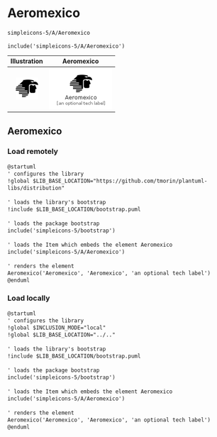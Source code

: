 # Aeromexico


```text
simpleicons-5/A/Aeromexico
```

```text
include('simpleicons-5/A/Aeromexico')
```



| Illustration | Aeromexico |
| :---: | :---: |
| ![illustration for Illustration](../../simpleicons-5/A/Aeromexico.png) | ![illustration for Aeromexico](../../simpleicons-5/A/Aeromexico.Local.png) |




## Aeromexico

### Load remotely
```plantuml
@startuml
' configures the library
!global $LIB_BASE_LOCATION="https://github.com/tmorin/plantuml-libs/distribution"

' loads the library's bootstrap
!include $LIB_BASE_LOCATION/bootstrap.puml

' loads the package bootstrap
include('simpleicons-5/bootstrap')

' loads the Item which embeds the element Aeromexico
include('simpleicons-5/A/Aeromexico')

' renders the element
Aeromexico('Aeromexico', 'Aeromexico', 'an optional tech label')
@enduml
```

### Load locally
```plantuml
@startuml
' configures the library
!global $INCLUSION_MODE="local"
!global $LIB_BASE_LOCATION="../.."

' loads the library's bootstrap
!include $LIB_BASE_LOCATION/bootstrap.puml

' loads the package bootstrap
include('simpleicons-5/bootstrap')

' loads the Item which embeds the element Aeromexico
include('simpleicons-5/A/Aeromexico')

' renders the element
Aeromexico('Aeromexico', 'Aeromexico', 'an optional tech label')
@enduml
```

